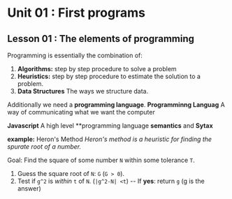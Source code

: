 # Unit 01 : First programs
## Lesson 01 : The elements of programming

Programming is essentially the combination of:
1. **Algorithms:** step by step procedure to solve a problem
2. **Heuristics:** step by step procedure to estimate the solution to a problem. 
3. **Data Structures** The ways we structure data.

Additionally we need a **programming language**.
**Programminng Languag** A way of communicating what we want the computer 

**Javascript** A high level **programming language
**semantics** and **Sytax**

**example:** Heron's Method
*Heron's method is a heuristic for finding the spurate root of a number.*

Goal: Find the square of some number `N` within some tolerance `T`.
1. Guess the square root of `N`: `G` (`G > 0`).
2. Test if `g^2` is *within* `t` of `N`. (`|g^2-N| <t`)
-- If **yes**: return `g` (g is the answer)